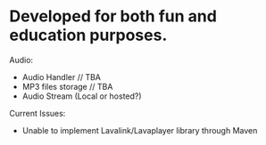 # Developed for both fun and education purposes.



Audio:
* Audio Handler // TBA
* MP3 files storage // TBA
* Audio Stream (Local or hosted?)


Current Issues:
* Unable to implement Lavalink/Lavaplayer library through Maven
